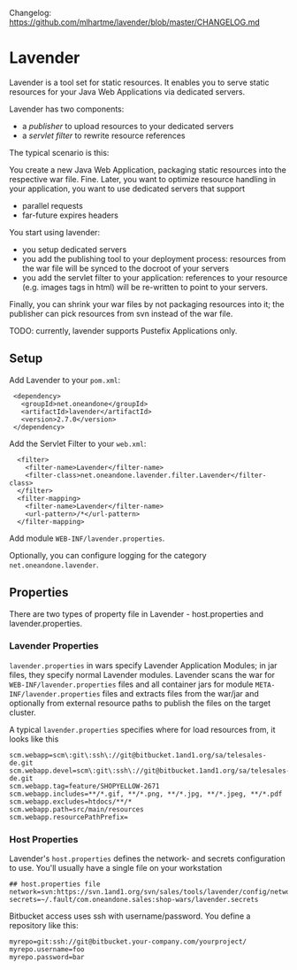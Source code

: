 Changelog: https://github.com/mlhartme/lavender/blob/master/CHANGELOG.md

# Lavender

Lavender is a tool set for static resources. It enables you to serve static resources for your Java Web Applications via dedicated servers.

Lavender has two components:
* a _publisher_ to upload resources to your dedicated servers
* a _servlet filter_ to rewrite resource references

The typical scenario is this:

You create a new Java Web Application, packaging static resources into the respective war file. Fine. Later, you want to optimize resource handling in your application, you want to use dedicated servers that support
* parallel requests
* far-future expires headers

You start using lavender:
* you setup dedicated servers
* you add the publishing tool to your deployment process: resources from the war file will be synced to the docroot of your servers
* you add the servlet filter to your application: references to your resource (e.g. images tags in html) will be re-written to point to your servers.

Finally, you can shrink your war files by not packaging resources into it; the publisher can pick resources from svn instead of the war file.

TODO: currently, lavender supports Pustefix Applications only.

## Setup

Add Lavender to your `pom.xml`:

     <dependency>
       <groupId>net.oneandone</groupId>
       <artifactId>lavender</artifactId>
       <version>2.7.0</version>
     </dependency>

Add the Servlet Filter to your `web.xml`:

      <filter>
        <filter-name>Lavender</filter-name>
        <filter-class>net.oneandone.lavender.filter.Lavender</filter-class>
      </filter>
      <filter-mapping>
        <filter-name>Lavender</filter-name>
        <url-pattern>/*</url-pattern>
      </filter-mapping>

Add module `WEB-INF/lavender.properties`.

Optionally, you can configure logging for the category `net.oneandone.lavender`.

## Properties

There are two types of property file in Lavender - host.properties and lavender.properties.

### Lavender Properties

`lavender.properties` in wars specify Lavender Application Modules; in jar files, they specify normal Lavender modules.
Lavender scans the war for `WEB-INF/lavender.properties` files and all container jars for module `META-INF/lavender.properties` files and
extracts files from the war/jar and optionally from external resource paths to publish the files on the target cluster.

A typical `lavender.properties` specifies where for load resources from, it looks like this

    scm.webapp=scm\:git\:ssh\://git@bitbucket.1and1.org/sa/telesales-de.git
    scm.webapp.devel=scm\:git\:ssh\://git@bitbucket.1and1.org/sa/telesales-de.git
    scm.webapp.tag=feature/SHOPYELLOW-2671
    scm.webapp.includes=**/*.gif, **/*.png, **/*.jpg, **/*.jpeg, **/*.pdf
    scm.webapp.excludes=htdocs/**/*
    scm.webapp.path=src/main/resources
    scm.webapp.resourcePathPrefix=

### Host Properties

Lavender's `host.properties` defines the network- and secrets configuration to use. You'll usually have a single file on your workstation

    ## host.properties file
    network=svn:https://svn.1and1.org/svn/sales/tools/lavender/config/network.xml
    secrets=~/.fault/com.oneandone.sales:shop-wars/lavender.secrets

Bitbucket access uses ssh with username/password. You define a repository like this:

    myrepo=git:ssh://git@bitbucket.your-company.com/yourproject/
    myrepo.username=foo
    myrepo.password=bar
